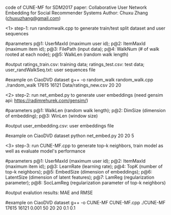code of CUNE-MF for SDM2017 paper: Collaborative User Network Embedding for Social Recommender Systems
Author: Chuxu Zhang (chuxuzhang@gmail.com)

<1> step-1: run randomwalk.cpp to generate train/test split dataset and user sequences

#parameters 
p@1: UserMaxId (maximum user id); p@2: ItemMaxId (maximum item id); p@3: FilePath (input data); p@4: WalkNum (# of walk rooted at each node); p@5: WalkLen (random walk length)

#output
ratings_train.csv: training data;  ratings_test.csv: test data; user_randWalkSeq.txt: user sequences file

#example on CiaoDVD dataset
g++ -o random_walk random_walk.cpp
./random_walk 17615 16121 Data/ratings_new.csv 20 20

<2> step-2: run net_embed.py to generate user embeddings (need gensim api: https://radimrehurek.com/gensim/)

#parameters 
p@1: WalkLen (random walk length); p@2: DimSize (dimension of embedding); p@3: WinLen (window size)

#output 
user_embedding.csv: user embeddings file

#example on CiaoDVD dataset
python net_embed.py 20 20 5

<3> step-3: run CUNE-MF.cpp to generate top-k neighbors, train model as well as evaluate model's performance 

#parameters 
p@1: UserMaxId (maximum user id); p@2: ItemMaxId (maximum item id); p@3: LearnRate (learning rate); p@4: TopK (number of top-k neighbors); p@5: EmbedSize (dimension of embeddings); p@6: LatentSize (dimension of latent features); p@7: LamReg (regularization parameter); p@8: SocLamReg (regularization parameter of top-k neighbors)

#output
evalution results: MAE and RMSE

#example on CiaoDVD dataset
g++ -o CUNE-MF CUNE-MF.cpp
./CUNE-MF 17615 16121 0.001 50 20 20 0.1 0.1
